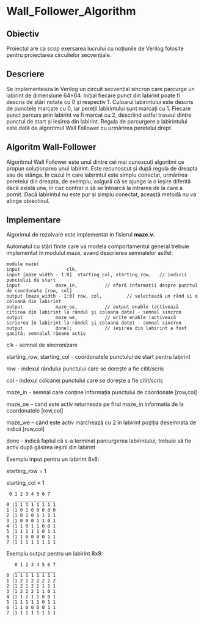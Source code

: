 # Wall_Follower_Algorithm

## Obiectiv
Proiectul are ca scop exersarea lucrului cu noțiunile de Verilog folosite pentru proiectarea circuitelor secvențiale.

## Descriere
Se implementeaza în Verilog un circuit secvențial sincron care parcurge un labirint de dimensiune 64×64.
Inițial fiecare punct din labirint poate fi descris de stări notate cu 0 și respectiv 1. Culoarul labirintului este descris de punctele marcate cu 0, iar pereții labirintului sunt marcați cu 1. Fiecare punct parcurs prin labirint va fi marcat cu 2, descriind astfel traseul dintre punctul de start și ieșirea din labirint. Regula de parcurgere a labirintului este dată de algoritmul Wall Follower cu urmărirea peretelui drept.

## Algoritm Wall-Follower
Algoritmul Wall Follower este unul dintre cei mai cunoscuți algoritmi ce propun soluționarea unui labirint. Este recunoscut și după regula de dreapta sau de stânga.
În cazul în care labirintul este simplu conectat, urmărirea peretelui din dreapta, de exemplu, asigură că se ajunge la o ieșire diferită dacă există una, în caz contrar o să se întoarcă la intrarea de la care a pornit. Dacă labirintul nu este pur și simplu conectat, această metodă nu va atinge obiectivul.

## Implementare
Algorimul de rezolvare este implementat in fisierul **maze.v.**

Automatul cu stări finite care va modela comportamentul general trebuie implementat în modulul maze, avand descrierea semnalelor astfel:
```
module maze(
input 		          clk,
input [maze_width - 1:0]  starting_col, starting_row, 	// indicii punctului de start
input  			  maze_in, 			// oferă informații despre punctul de coordonate [row, col]
output [maze_width - 1:0] row, col,	 		// selectează un rând si o coloană din labirint
output 			  maze_oe,			// output enable (activează citirea din labirint la rândul și coloana date) - semnal sincron	
output 			  maze_we, 			// write enable (activează scrierea în labirint la rândul și coloana date) - semnal sincron
output 			  done);		 	// ieșirea din labirint a fost gasită; semnalul rămane activ 
```
clk - semnal de sincronizare

starting_row, starting_col - coordonatele punctului de start pentru labirint

row - indexul rândului punctului care se dorește a fie citit/scris

col - indexul coloanei punctului care se dorește a fie citit/scris

maze_in - semnal care conține informația punctului de coordonate [row,col]

maze_oe – cand este activ returneaza pe firul maze_in informatia de la coordonatele [row,col]

maze_we – când este activ marchează cu 2 în labirint poziția desemnata de indicii [row,col]

done - indică faptul că s-a terminat parcurgerea labirintului; trebuie să fie activ după găsirea ieșirii din labirint

Exemplu input pentru un labirint 8x8:

starting_row = 1

starting_col = 1
```
 0 1 2 3 4 5 6 7
   _______________
0 |1 1 1 1 1 1 1 1
1 |1 0 1 0 0 0 0 0
2 |1 0 1 0 1 1 1 1
3 |1 0 0 0 1 1 0 1
4 |1 1 0 1 1 0 0 1
5 |1 1 1 1 1 0 1 1
6 |1 1 0 0 0 0 1 1
7 |1 1 1 1 1 1 1 1
```
Exemplu output pentru un labirint 8x8:
```
   0 1 2 3 4 5 6 7
   _______________
0 |1 1 1 1 1 1 1 1
1 |1 2 1 2 2 2 2 2
2 |1 2 1 2 1 1 1 1
3 |1 2 2 2 1 1 0 1
4 |1 1 2 1 1 0 0 1
5 |1 1 1 1 1 0 1 1
6 |1 1 0 0 0 0 1 1
7 |1 1 1 1 1 1 1 1
```


